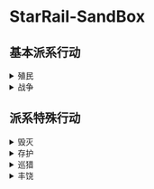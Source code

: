 # StarRail-SandBox

## 基本派系行动
<details>
<summary>殖民</summary>
## TBD
</details>
<details>
<summary>战争</summary>
## TBD
</details>

## 派系特殊行动
<details>
  <summary>毁灭</summary>
  ## TBD ##
</details>
<details>
  <summary>存护</summary>
  ## TBD ##
</details>
<details>
  <summary>巡猎</summary>
  ## TBD ##
</details>
<details>
  <summary>丰饶</summary>
  ## TBD ##
</details>
